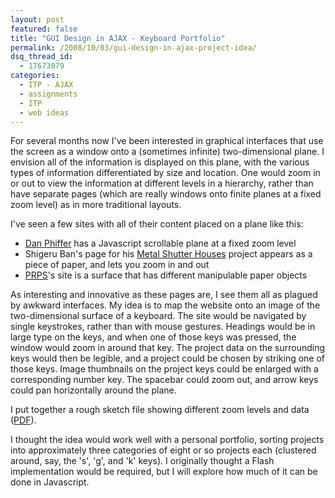 ```yaml
---
layout: post
featured: false
title: "GUI Design in AJAX - Keyboard Portfolio"
permalink: /2008/10/03/gui-design-in-ajax-project-idea/
dsq_thread_id:
  - 17673079
categories:
  - ITP - AJAX
  - assignments
  - ITP
  - web ideas
---
```

For several months now I've been interested in graphical interfaces that use the screen as a window onto a (sometimes infinite) two-dimensional plane. I envision all of the information is displayed on this plane, with the various types of information differentiated by size and location. One would zoom in or out to view the information at different levels in a hierarchy, rather than have separate pages (which are really windows onto finite planes at a fixed zoom level) as in more traditional layouts.

I've seen a few sites with all of their content placed on a plane like this:

 * [Dan Phiffer][1] has a Javascript scrollable plane at a fixed zoom level
 * Shigeru Ban's page for his [Metal Shutter Houses][2] project appears as a piece of paper, and lets you zoom in and out
 * [PRPS][3]'s site is a surface that has different manipulable paper objects

As interesting and innovative as these pages are, I see them all as plagued by awkward interfaces. My idea is to map the website onto an image of the two-dimensional surface of a keyboard. The site would be navigated by single keystrokes, rather than with mouse gestures. Headings would be in large type on the keys, and when one of those keys was pressed, the window would zoom in around that key. The project data on the surrounding keys would then be legible, and a project could be chosen by striking one of those keys. Image thumbnails on the project keys could be enlarged with a corresponding number key. The spacebar could zoom out, and arrow keys could pan horizontally around the plane.

I put together a rough sketch file showing different zoom levels and data ([PDF][4]).

I thought the idea would work well with a personal portfolio, sorting projects into approximately three categories of eight or so projects each (clustered around, say, the 's', 'g', and 'k' keys). I originally thought a Flash implementation would be required, but I will explore how much of it can be done in Javascript.

 [1]: http://www.phiffer.org/
 [2]: http://www.metalshutterhouses.com/content/default.htm#
 [3]: http://www.prpsgoods.com/
 [4]: /projects/fall08/ajax/hw3/apple_layout.pdf
